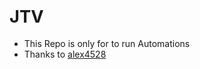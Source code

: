 ## <span style="font-size:1.3em;">JTV</span>

- This Repo is only for to run Automations 
- Thanks to [alex4528](https://github.com/alex4528/m3u)
